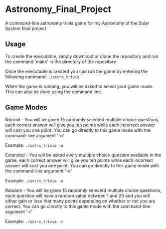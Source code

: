 # Astronomy_Final_Project
A command-line astronomy trivia game for my Astronomy of the Solar System final project

## Usage
To create the executable, simply download or clone the repository and run the command 'make' in the directory of the repository

Once the executable is created you can run the game by entering the following command: `./astro_trivia`

When the game is running, you will be asked to select your game mode. This can also be done using the command line.

## Game Modes
Normal - You will be given 15 randomly selected multiple choice questions, each correct answer will give you ten points while each incorrect answer will cost you one point. You can go directly to this game mode with the command-line argument '-n'

  Example: `./astro_trivia -n`

Extended - You will be asked every multiple choice question available in the game, each correct answer will give you ten points while each incorrect answer will cost you one point. You can go directly to this game mode with the command-line argument '-e'

  Example: `./astro_trivia -e`

Random - You will be given 15 randomly selected multiple choice questions, each question will have a random value between 1 and 20 and you will either gain or lose that many points depending on whether or not you are correct. You can go directly to this game mode with the command-line argument '-r'

  Example: `./astro_trivia -r`
